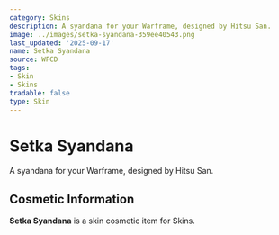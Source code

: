 ```yaml
---
category: Skins
description: A syandana for your Warframe, designed by Hitsu San.
image: ../images/setka-syandana-359ee40543.png
last_updated: '2025-09-17'
name: Setka Syandana
source: WFCD
tags:
- Skin
- Skins
tradable: false
type: Skin
---
```


# Setka Syandana

A syandana for your Warframe, designed by Hitsu San.

## Cosmetic Information

**Setka Syandana** is a skin cosmetic item for Skins.

